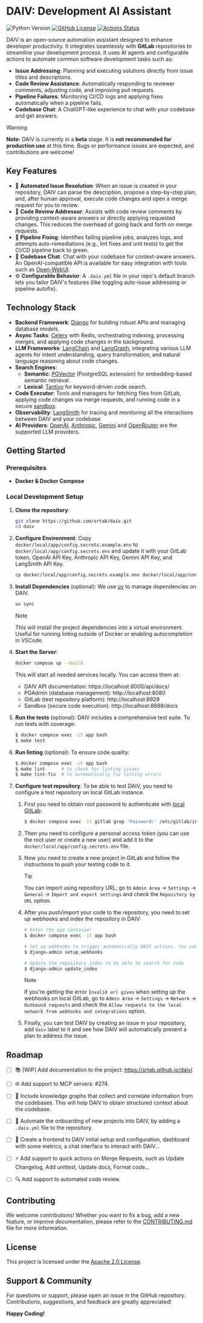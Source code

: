 # DAIV: Development AI Assistant

![Python Version](https://img.shields.io/python/required-version-toml?tomlFilePath=https%3A%2F%2Fraw.githubusercontent.com%2Fsrtab%2Fdaiv%2Fmain%2Fpyproject.toml)
[![GitHub License](https://img.shields.io/github/license/srtab/daiv)](https://github.com/srtab/daiv/blob/main/LICENSE)
[![Actions Status](https://github.com/srtab/daiv/actions/workflows/ci.yml/badge.svg)](https://github.com/srtab/daiv/actions)

DAIV is an open-source automation assistant designed to enhance developer productivity. It integrates seamlessly with **GitLab** repositories to streamline your development process. It uses AI agents and configurable actions to automate common software development tasks such as:

- **Issue Addressing**: Planning and executing solutions directly from issue titles and descriptions.
- **Code Review Assistance**: Automatically responding to reviewer comments, adjusting code, and improving pull requests.
- **Pipeline Failures**: Monitoring CI/CD logs and applying fixes automatically when a pipeline fails.
- **Codebase Chat**: A ChatGPT-like experience to chat with your codebase and get answers.

> [!WARNING]
> **Note:** DAIV is currently in a **beta** stage. It is **not recommended for production use** at this time. Bugs or performance issues are expected, and contributions are welcome!

## Key Features

- 🚀 **Automated Issue Resolution**: When an issue is created in your repository, DAIV can parse the description, propose a step-by-step plan, and, after human approval, execute code changes and open a merge request for you to review.
- 💬 **Code Review Addressor**: Assists with code review comments by providing context-aware answers or directly applying requested changes. This reduces the overhead of going back and forth on merge requests.
- 🔧 **Pipeline Fixing**: Identifies failing pipeline jobs, analyzes logs, and attempts auto-remediations (e.g., lint fixes and unit tests) to get the CI/CD pipeline back to green.
- 🧠 **Codebase Chat**: Chat with your codebase for context-aware answers. An OpenAI-compatible API is available for easy integration with tools such as [Open-WebUI](https://github.com/open-webui/open-webui).
- ⚙️ **Configurable Behavior**: A `.daiv.yml` file in your repo's default branch lets you tailor DAIV's features (like toggling auto-issue addressing or pipeline autofix).

## Technology Stack

- **Backend Framework**: [Django](https://www.djangoproject.com/) for building robust APIs and managing database models.
- **Async Tasks**: [Celery](https://docs.celeryproject.org/) with Redis, orchestrating indexing, processing merges, and applying code changes in the background.
- **LLM Frameworks**: [LangChain](https://python.langchain.com/) and [LangGraph](https://langchain-ai.github.io/langgraph), integrating various LLM agents for intent understanding, query transformation, and natural language reasoning about code changes.
- **Search Engines**:
  - **Semantic**: [PGVector](https://github.com/pgvector/pgvector) (PostgreSQL extension) for embedding-based semantic retrieval.
  - **Lexical**: [Tantivy](https://github.com/quickwit-oss/tantivy) for keyword-driven code search.
- **Code Executor**: Tools and managers for fetching files from GitLab, applying code changes via merge requests, and running code in a secure [sandbox](https://github.com/srtab/daiv-sandbox/).
- **Observability**: [LangSmith](https://www.langchain.com/langsmith) for tracing and monitoring all the interactions between DAIV and your codebase.
- **AI Providers**: [OpenAI](https://openai.com/api/), [Anthropic](https://www.anthropic.com/api), [Gemini](https://ai.google.dev/gemini) and [OpenRouter](https://openrouter.ai/) are the supported LLM providers.

## Getting Started

### Prerequisites

- **Docker & Docker Compose**

### Local Development Setup

1. **Clone the repository**:

   ```bash
   git clone https://github.com/srtab/daiv.git
   cd daiv
   ```

2. **Configure Environment**:
   Copy `docker/local/app/config.secrets.example.env` to `docker/local/app/config.secrets.env` and update it with your GitLab token, OpenAI API Key, Anthropic API Key, Gemini API Key, and LangSmith API Key.

   ```bash
   cp docker/local/app/config.secrets.example.env docker/local/app/config.secrets.env
   ```

3. **Install Dependencies** (optional):
   We use [uv](https://docs.astral.sh/uv/) to manage dependencies on DAIV.

   ```bash
   uv sync
   ```

   > [!NOTE]
   > This will install the project dependencies into a virtual environment. Useful for running linting outside of Docker or enabling autocompletion in VSCode.

4. **Start the Server**:

   ```bash
   docker compose up --build
   ```

   This will start all needed services locally. You can access them at:

   - DAIV API documentation: https://localhost:8000/api/docs/
   - PGAdmin (database management): http://localhost:8080
   - GitLab (test repository platform): http://localhost:8929
   - Sandbox (secure code execution): http://localhost:8888/docs

5. **Run the tests** (optional):
   DAIV includes a comprehensive test suite. To run tests with coverage:

   ```bash
   $ docker compose exec -it app bash
   $ make test
   ```

6. **Run linting** (optional):
   To ensure code quality:

   ```bash
   $ docker compose exec -it app bash
   $ make lint      # to check for linting issues
   $ make lint-fix  # to automatically fix linting errors
   ```

7. **Configure test repository**:
   To be able to test DAIV, you need to configure a test repository on local GitLab instance.

   1. First you need to obtain root password to authenticate with [local GitLab](http://localhost:8929):

      ```bash
      $ docker compose exec -it gitlab grep 'Password:' /etc/gitlab/initial_root_password
      ```

   2. Then you need to configure a personal access token (you can use the root user or create a new user) and add it to the `docker/local/app/config.secrets.env` file.

   3. Now you need to create a new project in GitLab and follow the instructions to push your testing code to it.

      > [!TIP]
      > You can import using repository URL, go to `Admin Area` -> `Settings` -> `General` -> `Import and export settings` and check the `Repository by URL` option.

   4. After you push/import your code to the repository, you need to set up webhooks and index the repository in DAIV:

      ```bash
      # Enter the app container
      $ docker compose exec -it app bash

      # Set up webhooks to trigger automatically DAIV actions. You can disable SSL verification for local development by adding `--disable-ssl-verification` to the command.
      $ django-admin setup_webhooks

      # Update the repository index to be able to search for code
      $ django-admin update_index
      ```

      > [!NOTE]
      > If you're getting the error `Invalid url given` when setting up the webhooks on local GitLab, go to `Admin Area` -> `Settings` -> `Network` -> `Outbound requests` and check the `Allow requests to the local network from webhooks and integrations` option.

   5. Finally, you can test DAIV by creating an issue in your repository, add `daiv` label to it and see how DAIV will automatically present a plan to address the issue.


## Roadmap

- [ ] 📚 [WIP] Add documentation to the project: https://srtab.github.io/daiv/.
- [ ] 🌐 Add support to MCP servers: #274.
- [ ] 🧩 Include knowledge graphs that collect and correlate information from the codebases. This will help DAIV to obtain structured context about the codebase.
- [ ] 🚀 Automate the onboarding of new projects into DAIV, by adding a `.daiv.yml` file to the repository.
- [ ] 🎨 Create a frontend to DAIV initial setup and configuration, dashboard with some metrics, a chat interface to interact with DAIV...
- [ ] ⚡ Add support to quick actions on Merge Requests, such as Update Changelog, Add unittest, Update docs, Format code...
- [ ] 🔍 Add support to automated code review.


## Contributing

We welcome contributions! Whether you want to fix a bug, add a new feature, or improve documentation, please refer to the [CONTRIBUTING.md](CONTRIBUTING.md) file for more information.

## License

This project is licensed under the [Apache 2.0 License](LICENSE).

## Support & Community

For questions or support, please open an issue in the GitHub repository. Contributions, suggestions, and feedback are greatly appreciated!

**Happy Coding!**
